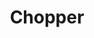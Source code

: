 ---
title: "Chopper"

year: 2000

director: "Andrew Dominik"

summary: "Guns, drugs and a neverending mouthing off in the filmatisation of Mark 'Chopper' Reids autobiography (he was a criminal down under on his luck)" 

comment: "Eric Bana never got the hollywood fame he deserved in my opinion."

image: "https://media.giphy.com/media/R7Fig9tE7kcBBYUKNi/giphy.gif"

imdb: "https://www.imdb.com/title/"

quotes:
  - "What about those poor bloody academics, those college graduates, battling their guts out to write some airy-fairy piece of exaggerated artwork? And here's a bloke, sitting in a cell, who can't spell, and he's written a best-seller. It's sold two hundred and fifty thousand copies. And it's still selling. And he's writing another one. And I can't even spell. I'm semi-bloody-illiterate. They must hate my guts, eh?"
---